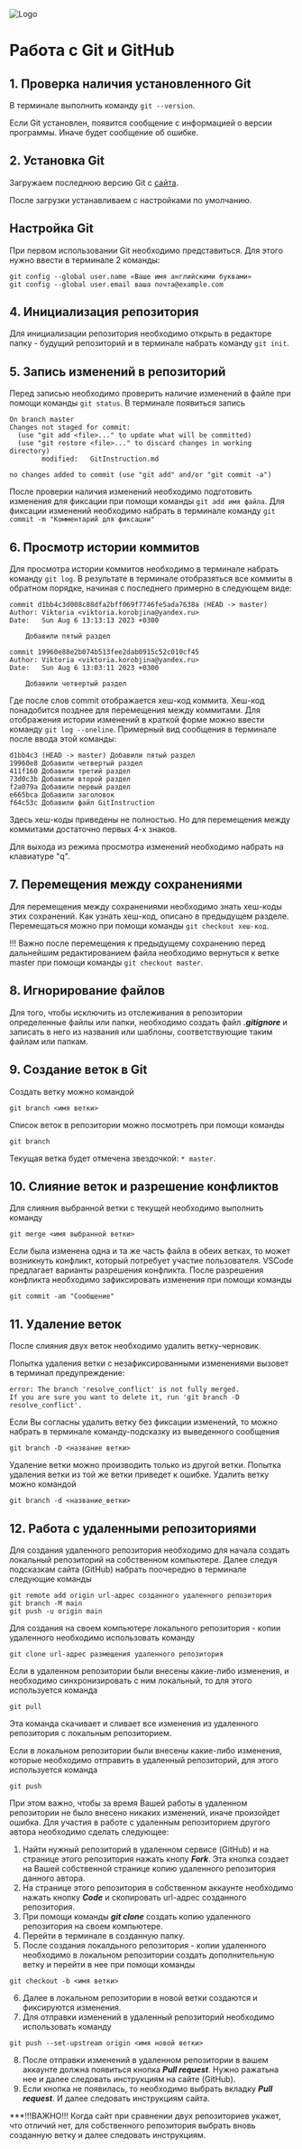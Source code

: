 ![Logo](Git-Logo-2Color.png)

# Работа с Git и GitHub
## 1. Проверка наличия установленного Git
В терминале выполнить команду `git --version`.

Если Git установлен, появится сообщение с информацией о версии программы. Иначе будет сообщение об ошибке.
## 2. Установка Git
Загружаем последнюю версию Git с [сайта](https://git-scm.com/downloads).

После загрузки устанавливаем с настройками по умолчанию.
## Настройка Git

При первом использовании Git необходимо представиться.
Для этого нужно ввести в терминале 2 команды:

```
git config --global user.name «Ваше имя английскими буквами»
git config --global user.email ваша почта@example.com
```
## 4. Инициализация репозитория
Для инициализации репозитория необходимо открыть в редакторе папку - будущий репозиторий и в терминале набрать команду `git init`.
## 5. Запись изменений в репозиторий
Перед записью необходимо проверить наличие изменений в файле при помощи команды `git status`.
В терминале появиться запись 
```
On branch master
Changes not staged for commit:
  (use "git add <file>..." to update what will be committed)
  (use "git restore <file>..." to discard changes in working directory)
        modified:   GitInstruction.md

no changes added to commit (use "git add" and/or "git commit -a")
```
После проверки наличия изменений необходимо подготовить изменения для фиксации при помощи команды `git add имя файла`.
Для фиксации изменений необходимо набрать в терминале команду `git commit -m "Комментарий для фиксации"`
## 6. Просмотр истории коммитов
Для просмотра истории коммитов необходимо в терминале набрать команду `git log`.
В результате в терминале отобразяться все коммиты в обратном порядке, начиная с последнего примерно в следующем виде:
```
commit d1bb4c3d008c88dfa2bff069f7746fe5ada7638a (HEAD -> master)
Author: Viktoria <viktoria.korobjina@yandex.ru>
Date:   Sun Aug 6 13:13:13 2023 +0300

    Добавили пятый раздел

commit 19960e88e2b074b513fee2dab0915c52c010cf45
Author: Viktoria <viktoria.korobjina@yandex.ru>
Date:   Sun Aug 6 13:03:11 2023 +0300

    Добавили четвертый раздел
```
Где после слов commit отображается хеш-код коммита. Хеш-код понадобится позднее для перемещения между коммитами.
Для отображения истории изменений в краткой форме можно ввести команду `git log --oneline`.
Примерный вид сообщения в терминале после ввода этой команды:
```
d1bb4c3 (HEAD -> master) Добавили пятый раздел
19960e8 Добавили четвертый раздел
411f160 Добавили третий раздел
73d0c3b Добавили второй раздел
f2a079a Добавили первый раздел
e665bca Добавили заголовок
f64c53c Добавили файл GitInstruction
```
Здесь хеш-коды приведены не полностью. Но для перемещения между коммитами достаточно первых 4-х знаков.

Для выхода из режима просмотра изменений необходимо набрать на клавиатуре "q".
## 7. Перемещения между сохранениями
Для перемещения между сохранениями необходимо знать хеш-коды этих сохранений. Как узнать хеш-код, описано в предыдущем разделе.
Перемещаться можно при помощи команды `git checkout хеш-код`.

!!! Важно после перемещения к предыдущему сохранению перед дальнейшим редактированием файла необходимо вернуться к ветке master при помощи команды `git checkout master`.

## 8. Игнорирование файлов
Для того, чтобы исключить из отслеживания в репозитории определенные файлы или папки, необходимо создать файл ***.gitignore*** и записать в него из названия или шаблоны, соответствующие таким файлам или папкам.

## 9. Создание веток в Git
Создать ветку можно командой 
```
git branch <имя ветки>
```
Список веток в репозитории можно посмотреть при помощи команды 
```
git branch
```
Текущая ветка будет отмечена звездочкой: `* master`.


## 10. Слияние веток и разрешение конфликтов

Для слияния выбранной ветки с текущей необходимо выполнить команду
```
git merge <имя выбранной ветки>
```
Если была изменена одна и та же часть файла в обеих ветках, то может возникнуть конфликт, который потребует участие пользователя.
VSCode предлагает варианты разрешения конфликта.
После разрешения конфликта необходимо зафиксировать изменения при помощи команды 
```
git commit -am "Сообщение"
```
## 11. Удаление веток

После слияния двух веток необходимо удалить ветку-черновик.

Попытка удаления ветки с незафиксированными изменениями вызовет в терминал предупреждение:
```
error: The branch 'resolve_conflict' is not fully merged.
If you are sure you want to delete it, run 'git branch -D resolve_conflict'.
```
Если Вы согласны удалить ветку без фиксации изменений, то можно набрать в терминале команду-подсказку из выведенного сообщения
```
git branch -D <название ветки>
```
Удаление ветки можно производить только из другой ветки. Попытка удаления ветки из той же ветки приведет к ошибке. Удалить ветку можно командой
```
git branch -d <название_ветки>
```
## 12. Работа с удаленными репозиториями

Для создания удаленного репозитория необходимо для начала создать локальный репозиторий на собственном компьютере.
Далее следуя подсказкам сайта (GitHub)
набрать поочередно в терминале следующие команды

```
git remote add origin url-адрес созданного удаленного репозитория
git branch -M main
git push -u origin main
```

Для создания на своем компьютере локального репозитория - копии удаленного необходимо использовать команду
```
git clone url-адрес размещения удаленного репозитория
```
Если в удаленном репозитории были внесены какие-либо изменения, и необходимо синхронизировать с ним локальный, то для этого используется команда
```
git pull
```
Эта команда скачивает и сливает все изменения из удаленного репозитория с локальным репозиторием.

Если в локальном репозитории были внесены какие-либо изменения, которые необходимо отправить в удаленный репозиторий, для этого используется команда 
```
git push
```
При этом важно, чтобы за время Вашей работы в удаленном репозитории не было внесено никаких изменений, иначе произойдет ошибка.
Для участия в работе с удаленным репозиторием другого автора необходимо сделать следующее:

1. Найти нужный репозиторий в удаленном сервисе (GitHub) и на странице этого репозитория нажать кнопу ***Fork***. Эта кнопка создает на Вашей собственной странице копию удаленного репозитория данного автора.
2. На странице этого репозитория в собственном аккаунте необходимо нажать кнопку ***Code*** и скопировать url-адрес созданного репозитория.
3. При помощи команды ***git clone*** создать копию удаленного репозитория на своем компьютере.
4. Перейти в терминале в созданную папку.
5. После создания локалдьного репозитория - копии удаленного необходимо в локальном репозитории создать дополнительную ветку и перейти в нее при помощи команды
```
git checkout -b <имя ветки>
```
6. Далее в локальном репозитории в новой ветки создаются и фиксируются изменения.
7. Для отправки изменений в удаленный репозиторий необходимо использовать команду 
```
git push --set-upstream origin <имя новой ветки>
```
8. После отправки изменений в удаленном репозитории в вашем аккаунте должна появиться кнопка ***Pull request***. Нужно ражатьна нее и далее следовать инструкциям на сайте (GitHub).
9. Если кнопка не появилась, то необходимо выбрать вкладку ***Pull request***. И далее следовать инструкциям сайта.

***!!!ВАЖНО!!! Когда сайт при сравнении двух репозиториев укажет, что отличий нет, для собственного репозитория выбрать вновь созданную ветку и далее следовать инструкциям.




